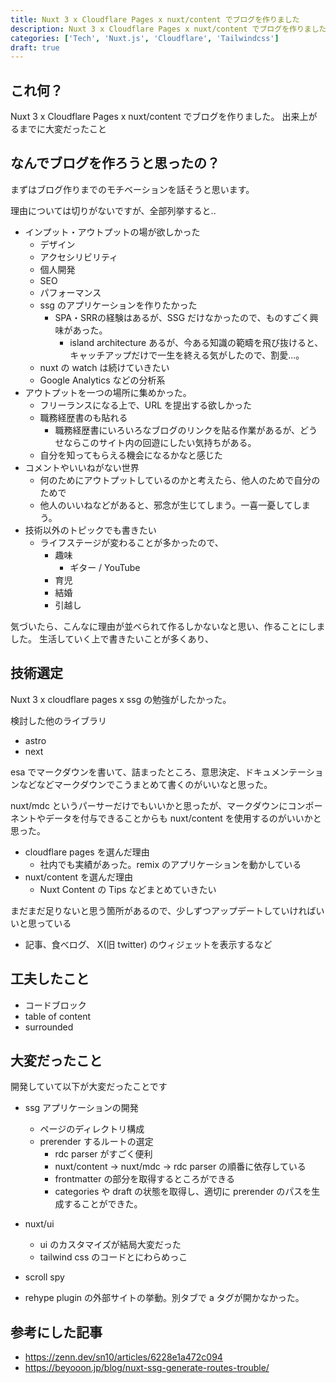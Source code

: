 ```yaml
---
title: Nuxt 3 x Cloudflare Pages x nuxt/content でブログを作りました
description: Nuxt 3 x Cloudflare Pages x nuxt/content でブログを作りました
categories: ['Tech', 'Nuxt.js', 'Cloudflare', 'Tailwindcss']
draft: true
---
```


## これ何？

Nuxt 3 x Cloudflare Pages x nuxt/content でブログを作りました。
出来上がるまでに大変だったこと

## なんでブログを作ろうと思ったの？

まずはブログ作りまでのモチベーションを話そうと思います。

理由については切りがないですが、全部列挙すると..

  - インプット・アウトプットの場が欲しかった
    - デザイン
    - アクセシリビリティ
    - 個人開発
    - SEO
    - パフォーマンス
    - ssg のアプリケーションを作りたかった
      - SPA・SRRの経験はあるが、SSG だけなかったので、ものすごく興味があった。
        - island architecture あるが、今ある知識の範疇を飛び抜けると、キャッチアップだけで一生を終える気がしたので、割愛...。
    - nuxt の watch は続けていきたい
    - Google Analytics などの分析系
  - アウトプットを一つの場所に集めかった。
    - フリーランスになる上で、URL を提出する欲しかった
    - 職務経歴書のも貼れる
      - 職務経歴書にいろいろなブログのリンクを貼る作業があるが、どうせならこのサイト内の回遊にしたい気持ちがある。
    - 自分を知ってもらえる機会になるかなと感じた
  - コメントやいいねがない世界
    - 何のためにアウトプットしているのかと考えたら、他人のためで自分のためで
    - 他人のいいねなどがあると、邪念が生じてしまう。一喜一憂してしまう。
  - 技術以外のトピックでも書きたい
    - ライフステージが変わることが多かったので、
      - 趣味
        - ギター / YouTube
      - 育児
      - 結婚
      - 引越し

気づいたら、こんなに理由が並べられて作るしかないなと思い、作ることにしました。
生活していく上で書きたいことが多くあり、

## 技術選定

Nuxt 3 x cloudflare pages x ssg の勉強がしたかった。

検討した他のライブラリ
  - astro
  - next

esa でマークダウンを書いて、詰まったところ、意思決定、ドキュメンテーションなどなどマークダウンでこうまとめて書くのがいいなと思った。

nuxt/mdc というパーサーだけでもいいかと思ったが、マークダウンにコンポーネントやデータを付与できることからも nuxt/content を使用するのがいいかと思った。

  - cloudflare pages を選んだ理由
    - 社内でも実績があった。remix のアプリケーションを動かしている
  - nuxt/content を選んだ理由
    - Nuxt Content の Tips などまとめていきたい

まだまだ足りないと思う箇所があるので、少しずつアップデートしていければいいと思っている
  - 記事、食べログ、 X(旧 twitter) のウィジェットを表示するなど

## 工夫したこと

  - コードブロック
  - table of content
  - surrounded

## 大変だったこと

開発していて以下が大変だったことです

  - ssg アプリケーションの開発
    - ページのディレクトリ構成
    - prerender するルートの選定
      - rdc parser がすごく便利
      - nuxt/content -> nuxt/mdc -> rdc parser の順番に依存している
      - frontmatter の部分を取得するところができる
      - categories や draft の状態を取得し、適切に prerender のパスを生成することができた。

  - nuxt/ui
    - ui のカスタマイズが結局大変だった
    - tailwind css のコードとにわらめっこ

  - scroll spy

  - rehype plugin の外部サイトの挙動。別タブで a タグが開かなかった。

## 参考にした記事

  - <https://zenn.dev/sn10/articles/6228e1a472c094>
  - <https://beyooon.jp/blog/nuxt-ssg-generate-routes-trouble/>
